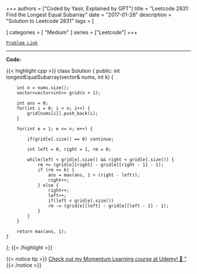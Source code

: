 
+++
authors = ["Coded by Yasir, Explained by GPT"]
title = "Leetcode 2831: Find the Longest Equal Subarray"
date = "2017-01-28"
description = "Solution to Leetcode 2831"
tags = [
    
]
categories = [
    "Medium"
]
series = ["Leetcode"]
+++



[`Problem Link`](https://leetcode.com/problems/find-the-longest-equal-subarray/description/)

---

**Code:**

{{< highlight cpp >}}
class Solution {
public:
    int longestEqualSubarray(vector<int>& nums, int k) {
        
        int n = nums.size();
        vector<vector<int>> grid(n + 1);

        int ans = 0;
        for(int i = 0; i < n; i++) {
            grid[nums[i]].push_back(i);
        }
                
        for(int e = 1; e <= n; e++) {
            
            if(grid[e].size() == 0) continue;
            
            int left = 0, right = 1, rm = 0;
            
            while(left < grid[e].size() && right < grid[e].size()) {
                rm += (grid[e][right] - grid[e][right - 1] - 1);
                if (rm <= k) {
                    ans = max(ans, 1 + (right - left));
                    right++;
                } else {
                    right++;
                    left++;
                    if(left < grid[e].size())
                    rm -= (grid[e][left] - grid[e][left - 1] - 1);
                }
            }
        }
        
        return max(ans, 1);
    }
};
{{< /highlight >}}



{{< notice tip >}}
[Check out my Momentum Learning course at Udemy! 🚀 "](https://www.udemy.com/course/blind-75-the-data-structures-and-algorithms-essentials/)
{{< /notice >}}

